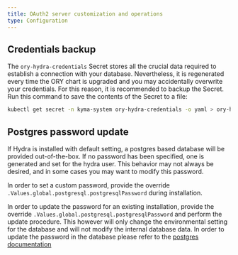 ```yaml
---
title: OAuth2 server customization and operations
type: Configuration
---
```


## Credentials backup

The `ory-hydra-credentials` Secret stores all the crucial data required to establish a connection with your database. Nevertheless, it is regenerated every time the ORY chart is upgraded and you may accidentally overwrite your credentials. For this reason, it is recommended to backup the Secret. Run this command to save the contents of the Secret to a file:

```bash
kubectl get secret -n kyma-system ory-hydra-credentials -o yaml > ory-hydra-credentials-$(date +%Y%m%d).yaml
```

## Postgres password update
If Hydra is installed with default setting, a postgres based database will be provided out-of-the-box. If no password has been specified, one is generated and set for the hydra user. This behavior may not always be desired, and in some cases you may want to modify this password. 

In order to set a custom password, provide the override `.Values.global.postgresql.postgresqlPassword` during installation.

In order to update the password for an existing installation, provide the override `.Values.global.postgresql.postgresqlPassword` and perform the update procedure. This however will only change the environmental setting for the database and will not modify the internal database data. In order to update the password in the database please refer to the [postgres documentation](https://www.postgresql.org/docs/11/sql-alteruser.html)
